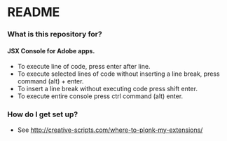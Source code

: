# README #

### What is this repository for? ###

#### JSX Console for Adobe apps. ####
* To execute line of code, press enter after line.
* To execute selected lines of code without inserting a line break, press command (alt) + enter.
* To insert a line break without executing code press shift enter.
* To execute entire console press ctrl command (alt) enter.



### How do I get set up? ###

* See http://creative-scripts.com/where-to-plonk-my-extensions/

